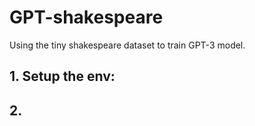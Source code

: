 # GPT-shakespeare
Using the tiny shakespeare dataset to train GPT-3 model.

## 1. Setup the env:

## 2. 

